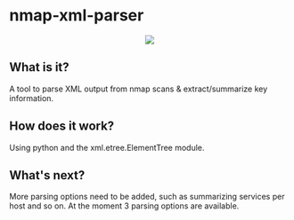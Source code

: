 # nmap-xml-parser

<p align="center">
  <img src="https://user-images.githubusercontent.com/16895391/170116236-45dd3769-fde6-4c28-b879-55072ab39e6b.png"/>
</p>

## What is it?

A tool to parse XML output from nmap scans & extract/summarize key information.

## How does it work?

Using python and the xml.etree.ElementTree module.

## What's next?

More parsing options need to be added, such as summarizing services per host and so on. At the moment 3 parsing options are available.

